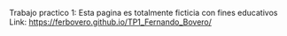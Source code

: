 Trabajo practico 1: Esta pagina es totalmente ficticia con fines educativos
Link: https://ferbovero.github.io/TP1_Fernando_Bovero/
